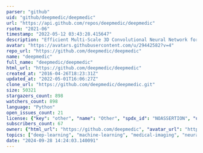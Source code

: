 ```yaml
---
parser: "github"
uid: "github/deepmedic/deepmedic"
url: "https://api.github.com/repos/deepmedic/deepmedic"
rsotm: "2021-06"
timestamp: "2022-05-12 03:43:28.415647"
description: "Efficient Multi-Scale 3D Convolutional Neural Network for Segmentation of 3D Medical Scans"
avatar: "https://avatars.githubusercontent.com/u/29442582?v=4"
repo_url: "https://github.com/deepmedic/deepmedic"
name: "deepmedic"
full_name: "deepmedic/deepmedic"
html_url: "https://github.com/deepmedic/deepmedic"
created_at: "2016-04-26T18:23:31Z"
updated_at: "2022-05-01T16:06:27Z"
clone_url: "https://github.com/deepmedic/deepmedic.git"
size: 50321
stargazers_count: 898
watchers_count: 898
language: "Python"
open_issues_count: 21
license: {"key": "other", "name": "Other", "spdx_id": "NOASSERTION", "url": null, "node_id": "MDc6TGljZW5zZTA="}
subscribers_count: 67
owner: {"html_url": "https://github.com/deepmedic", "avatar_url": "https://avatars.githubusercontent.com/u/29442582?v=4", "login": "deepmedic", "type": "Organization"}
topics: ["deep-learning", "machine-learning", "medical-imaging", "neural-networks", "convolutional-neural-networks"]
date: "2024-09-28 14:24:03.140091"
---
```

